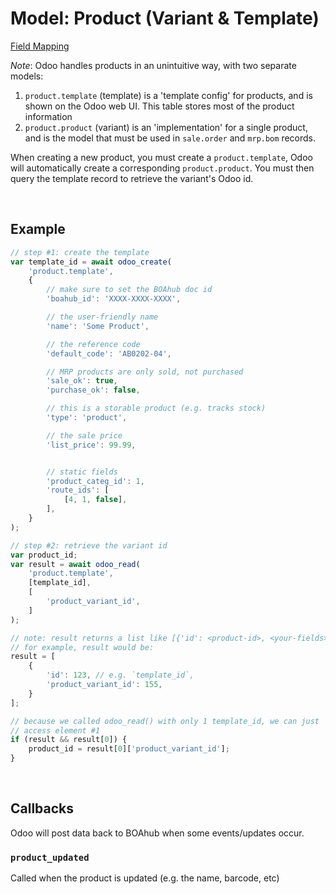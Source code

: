 # Model: Product (Variant & Template)

[Field Mapping](product-product.jsonc)

*Note*: Odoo handles products in an unintuitive way, with two separate models:
 1. `product.template` (template) is a 'template config' for products, and is shown on the Odoo web UI. This table stores most of the product information
 2. `product.product` (variant) is an 'implementation' for a single product, and is the model that must be used in `sale.order` and `mrp.bom` records.

When creating a new product, you must create a `product.template`, Odoo will automatically create a corresponding `product.product`. You must then query the template record to retrieve the variant's Odoo id.

<br />

## Example

```javascript
// step #1: create the template
var template_id = await odoo_create(
    'product.template',
    {
        // make sure to set the BOAhub doc id
        'boahub_id': 'XXXX-XXXX-XXXX',

        // the user-friendly name
        'name': 'Some Product',

        // the reference code
        'default_code': 'AB0202-04',

        // MRP products are only sold, not purchased
        'sale_ok': true,
        'purchase_ok': false,

        // this is a storable product (e.g. tracks stock)
        'type': 'product',

        // the sale price
        'list_price': 99.99,


        // static fields
        'product_categ_id': 1,
        'route_ids': [
            [4, 1, false],
        ],
    }
);

// step #2: retrieve the variant id
var product_id;
var result = await odoo_read(
    'product.template',
    [template_id],
    [
        'product_variant_id',
    ]
);

// note: result returns a list like [{'id': <product-id>, <your-fields>}]
// for example, result would be:
result = [
    {
        'id': 123, // e.g. `template_id`,
        'product_variant_id': 155,
    }
];

// because we called odoo_read() with only 1 template_id, we can just
// access element #1
if (result && result[0]) {
    product_id = result[0]['product_variant_id'];
}
```

<br />

## Callbacks

Odoo will post data back to BOAhub when some events/updates occur.

### `product_updated`

Called when the product is updated (e.g. the name, barcode, etc)
